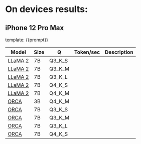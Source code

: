 # On devices results:

## iPhone 12 Pro Max
template: {{prompt}}

| Model                                                                     | Size | Q      | Token/sec | Description |
|---------------------------------------------------------------------------|------|--------|-----------|-------------|
| [LLaMA 2](https://huggingface.co/TheBloke/Llama-2-7b-Chat-GGUF/tree/main) | 7B   | Q3_K_S |           |             |
| [LLaMA 2](https://huggingface.co/TheBloke/Llama-2-7b-Chat-GGUF/tree/main) | 7B   | Q3_K_M |           |             |
| [LLaMA 2](https://huggingface.co/TheBloke/Llama-2-7b-Chat-GGUF/tree/main) | 7B   | Q3_K_L |           |             |
| [LLaMA 2](https://huggingface.co/TheBloke/Llama-2-7b-Chat-GGUF/tree/main) | 7B   | Q4_K_S |           |             |
| [LLaMA 2](https://huggingface.co/TheBloke/Llama-2-7b-Chat-GGUF/tree/main) | 7B   | Q4_K_M |           |             |
| [ORCA]()                                                                  | 3B   | Q4_K_M |           |             |
| [ORCA]()                                                                  | 7B   | Q3_K_S |           |             |
| [ORCA]()                                                                  | 7B   | Q3_K_M |           |             |
| [ORCA]()                                                                  | 7B   | Q3_K_L |           |             |
| [ORCA]()                                                                  | 7B   | Q4_K_S |           |             |


